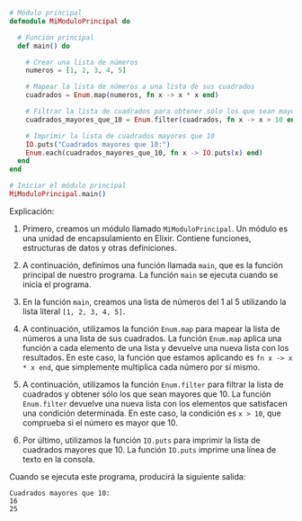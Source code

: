 ```elixir
# Módulo principal
defmodule MiModuloPrincipal do

  # Función principal
  def main() do

    # Crear una lista de números
    numeros = [1, 2, 3, 4, 5]

    # Mapear la lista de números a una lista de sus cuadrados
    cuadrados = Enum.map(numeros, fn x -> x * x end)

    # Filtrar la lista de cuadrados para obtener sólo los que sean mayores que 10
    cuadrados_mayores_que_10 = Enum.filter(cuadrados, fn x -> x > 10 end)

    # Imprimir la lista de cuadrados mayores que 10
    IO.puts("Cuadrados mayores que 10:")
    Enum.each(cuadrados_mayores_que_10, fn x -> IO.puts(x) end)
  end
end

# Iniciar el módulo principal
MiModuloPrincipal.main()
```

Explicación:

1. Primero, creamos un módulo llamado `MiModuloPrincipal`. Un módulo es una unidad de encapsulamiento en Elixir. Contiene funciones, estructuras de datos y otras definiciones.

2. A continuación, definimos una función llamada `main`, que es la función principal de nuestro programa. La función `main` se ejecuta cuando se inicia el programa.

3. En la función `main`, creamos una lista de números del 1 al 5 utilizando la lista literal `[1, 2, 3, 4, 5]`.

4. A continuación, utilizamos la función `Enum.map` para mapear la lista de números a una lista de sus cuadrados. La función `Enum.map` aplica una función a cada elemento de una lista y devuelve una nueva lista con los resultados. En este caso, la función que estamos aplicando es `fn x -> x * x end`, que simplemente multiplica cada número por sí mismo.

5. A continuación, utilizamos la función `Enum.filter` para filtrar la lista de cuadrados y obtener sólo los que sean mayores que 10. La función `Enum.filter` devuelve una nueva lista con los elementos que satisfacen una condición determinada. En este caso, la condición es `x > 10`, que comprueba si el número es mayor que 10.

6. Por último, utilizamos la función `IO.puts` para imprimir la lista de cuadrados mayores que 10. La función `IO.puts` imprime una línea de texto en la consola.

Cuando se ejecuta este programa, producirá la siguiente salida:

```
Cuadrados mayores que 10:
16
25
```